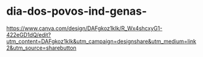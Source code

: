 # dia-dos-povos-ind-genas-
https://www.canva.com/design/DAFgkoz1kIk/R_Wx4shcxyG1-422eGD1dQ/edit?utm_content=DAFgkoz1kIk&utm_campaign=designshare&utm_medium=link2&utm_source=sharebutton

